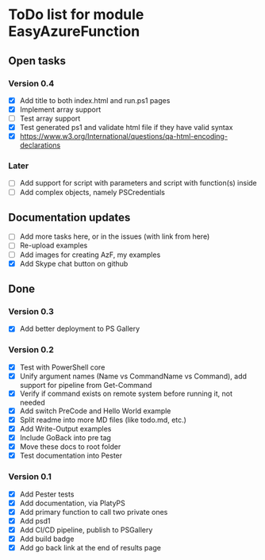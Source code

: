 # ToDo list for module EasyAzureFunction

## Open tasks

### Version 0.4

- [x] Add title to both index.html and run.ps1 pages
- [x] Implement array support
- [ ] Test array support
- [x] Test generated ps1 and validate html file if they have valid syntax
- [x] https://www.w3.org/International/questions/qa-html-encoding-declarations

### Later

- [ ] Add support for script with parameters and script with function(s) inside
- [ ] Add complex objects, namely PSCredentials

## Documentation updates

- [ ] Add more tasks here, or in the issues (with link from here)
- [ ] Re-upload examples
- [ ] Add images for creating AzF, my examples
- [x] Add Skype chat button on github

## Done

### Version 0.3

- [x] Add better deployment to PS Gallery

### Version 0.2

- [x] Test with PowerShell core
- [x] Unify argument names (Name vs CommandName vs Command), add support for pipeline from Get-Command
- [x] Verify if command exists on remote system before running it, not needed
- [x] Add switch PreCode and Hello World example
- [x] Split readme into more MD files (like todo.md, etc.)
- [x] Add Write-Output examples
- [x] Include GoBack into pre tag
- [x] Move these docs to root folder
- [x] Test documentation into Pester

### Version 0.1

- [x] Add Pester tests
- [x] Add documentation, via PlatyPS
- [x] Add primary function to call two private ones
- [x] Add psd1
- [x] Add CI/CD pipeline, publish to PSGallery
- [x] Add build badge
- [x] Add go back link at the end of results page
